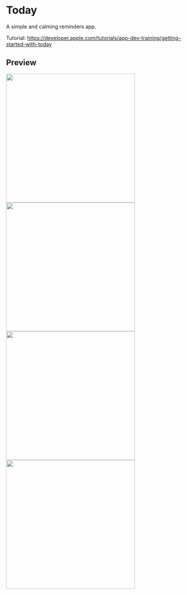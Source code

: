 # Today
A simple and calming reminders app.

Tutorial: https://developer.apple.com/tutorials/app-dev-training/getting-started-with-today

## Preview
<img src="https://user-images.githubusercontent.com/77606385/236544473-18a01ceb-5ed4-4904-bf4e-034ebadfcc8d.png#gh-light-mode-only" width="350"/><img src="https://user-images.githubusercontent.com/77606385/236544542-423f8855-b54b-427b-91e5-2c91aed8955b.png#gh-dark-mode-only" width="350"/><img src="https://user-images.githubusercontent.com/77606385/236544918-35c4686c-0142-4b6e-a67f-befa4ee77437.png#gh-light-mode-only" width="350"/><img src="https://user-images.githubusercontent.com/77606385/236544994-4383a6b8-d75a-4272-8528-9f17ac85f9a2.png#gh-dark-mode-only" width="350"/>
